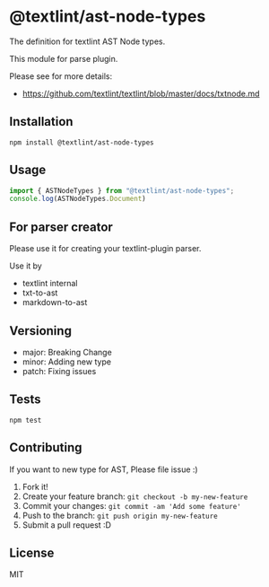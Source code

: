 # @textlint/ast-node-types

The definition for textlint AST Node types.

This module for parse plugin.


Please see for more details:

- <https://github.com/textlint/textlint/blob/master/docs/txtnode.md>

## Installation

    npm install @textlint/ast-node-types

## Usage

```js
import { ASTNodeTypes } from "@textlint/ast-node-types";
console.log(ASTNodeTypes.Document)
```

## For parser creator

Please use it for creating your textlint-plugin parser.

Use it by

- textlint internal
- txt-to-ast
- markdown-to-ast

## Versioning

- major: Breaking Change
- minor: Adding new type
- patch: Fixing issues

## Tests

    npm test

## Contributing

If you want to new type for AST, Please file issue :)

1. Fork it!
2. Create your feature branch: `git checkout -b my-new-feature`
3. Commit your changes: `git commit -am 'Add some feature'`
4. Push to the branch: `git push origin my-new-feature`
5. Submit a pull request :D

## License

MIT
